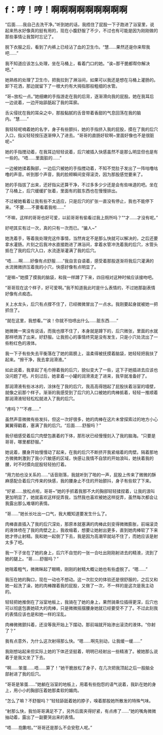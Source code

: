 # f：哼！哼！啊啊啊啊啊啊啊啊啊

“后面……我自己去洗干净。”听到她的话，我捂住了屁股一下子跑进了浴室里，说起来热水好像真的挺有用的，现在小腹舒服了不少，不过也有可能是因为刚刚做的那些事情让我暂时忘记了。

脱下衣服之后，看到了内裤上已经沾了血的卫生巾。“慧……果然还是你来帮我吧……”

我不知道应该怎么处理，坐在马桶上，看着门口的她。“诶~那干脆都帮你解决吧。”

她熟练的处理了卫生巾，把我拉到了淋浴间，如果可以我还是想在马桶上灌肠的。卸下花洒，那边就留下了一根大约有大拇指那般粗细的水管。

“哥~放松一点。”她细嫩的手指游走在我的后背，逐渐滑向我的屁股。她在我耳后一边说着，一边开始舔舐起了我的耳廓。

舌尖侵扰在我的耳朵之中，那股黏腻的舌音带着香甜的气息回荡在我的脑内。“慧……”

我轻轻呢喃着她的名字，身子有些颤抖，她的手指挤入我的屁股，摸在了我的后穴入口，指尖轻轻按压逐渐伸入了进去。“哥哥的直肠好软啊~里面好像也不是很脏呢~”

她的手指搅动着，在我耳边轻轻说着，后穴被插入快感虽然不是那么明显但也是有一些的。“唔……里面脏的……”

一边被她揉着胸部，一边后穴被她的手指搅动着，不知不觉肚子发出了一阵咕噜咕噜的声音。听到那个声音，我的脸颊瞬间变得滚烫，因为那股感觉要来了。

她的手指拔了出来，还好指尖还算干净，不过多多少少还是会有些味道的吧。坐在了马桶上，后穴缓缓扩张着，里面有的脏东西也在慢慢排出。

不过被她看着让我有些不太适应，只是后穴的扩张一直没有停止，我也不能停下来。“不要……不要看着我啦……”

“不嘛，这样的哥哥也好可爱，以前哥哥有偷看过我上厕所吗？”“才……才没有呢。”

好吧其实有过一次，真的只有一次而已。“骗人~”

她洗着手，等着我处理完这件事情，当然肯定不是那么快就可以解决的，之后还要拿水灌肠。片刻之后我冲水直接跑进了淋浴间，拿着水管冲洗着我的后穴，水管头抵在了我的后穴入口，水流逐渐灌满了我的后穴。

“唔……啊……好像有点舒服……”我自言自语着，感受着那股逐渐将我后穴灌满的水流微微挤压着我的小穴，快感好像有点明显了。

“是嘛~”她摸了摸我的脑袋，和我一样蹲了下来，四目相对这种时候应该接吻吧。

“哥哥现在这个样子，好可爱啊。”我不知道我此时是什么表情的，不过她那副表情好像有点痴态。

关上水龙头，后穴有点撑不住了，已经微微冒出了一点水。我刚要起身就被她一把抓住了。

“就在这里，我想看。”“诶！你就不怕喷出什么……脏东西……”

她微微一笑没有说话，而我也撑不住了，本身就是蹲下的，后穴微张，里面的水就那样喷溅了出来，好舒服。让我担心的事情终究是没有发生，只是小穴处流出了一些粉红色的液体。

我一下子有些失去平衡落在了她的肩膀上，温柔得被抚摸着脑袋，她轻轻把我扶了起来。“擦干净，我去拿润滑液。”

如此说着，我拿起了毛巾擦着我的后穴，貌似变大了一些，这下子她插进去应该也没问题了吧。片刻过后，她拿着一小罐的润滑液走了进来，我早就准备好了。

那润滑液有些冰冰的，涂抹在了我的后穴，我高高得翘起了屁股扶着浴室的墙壁，就像之前那个样子。渐渐的我感受到了后穴的入口被她的肉棒抵着，轻轻一推顺着那润滑液轻轻松松就进入了我的后穴。

“疼吗？”“不疼……”

虽然声音微微有些发抖，但这一次好很多，她的肉棒在这片未曾探索过的地方小心翼翼得戳着，塞满了我的后穴。“后面……舒服吗？”

我仔细感受着后穴肉壁包裹着的下体，那形状已经慢慢刻入了我的脑海。“只要是哥哥，哪里都舒服。”

她说着，腰身开始慢慢动了起来，在我的后穴不断挤开我紧缩着的肉壁。隔着那地方微微刺激到了我小穴敏感的区域，快感让我情不自禁的开始浪叫，她扶着我的腰，时不时摸向屁股轻轻拍打着。

“用力拍也没关系的……”话音刚落，我就听到了啪的一声，屁股上传来了微微的酥麻感配合着后穴传来的快感，我的腰身止不住的开始颤抖，身子有些软了下来。

“好紧……放松点啦，哥哥~”她的手抓着我那不大的胸部轻轻揉捏着，让我的浪叫更加明显了，她就喜欢这样捉弄我，当然我也喜欢被她这样捉弄，虽然每次都会让我露出那么难堪的表情。

“哥……”她长长吐出一口气，我大概知道要发生什么了。

肉棒直直插入了我的后穴深处，那原本就塞满的肉棒此刻变得微微膨胀，前端滚烫的液体喷在了我的肉壁之上，我收缩着，想要让她射出更多，直到她肉棒软了下来她才停止射精。我和她一起倒了下去，我是因为高潮早就站不住了，而她应该是射太多了吧。

我一下子坐在了她的身上，后穴不自觉的一张一合吐出刚刚射进去的精液，流到了她的腿上。“哥……舒服吗？”

她喘着粗气，微微眯起了眼睛，刚刚的射精大概让她也有些虚脱了。“嗯……”

我压在她的胸口，现在一动也不想动。这一次肛交的体验还是很舒服的，之后又和她一起洗了澡，她的肉棒蹭着我的屁股，又做了一次，不一样的是这次是我主动的。

轻轻把她推倒在了浴室地板上，我骑在了她的身上，果然骑乘位插得更深，后穴也可以彻底包裹她硕大的肉棒，只是微微摇摆腰身她就已经要受不了了。不过此刻我的表情应该也是和她一样的淫乱。

肉棒微微颤抖着，还没等我开始上下摆动，那前端就开始渗出滚烫的液体。“你射了？”

我有点意外，为什么这次射得那么快。“嗯……啊先别动，让我缓一缓……”

我刚想站起来但实际上她的下体还坚挺着，明明已经射出一些精液了。被她那么说着于是我又坐了下去。

“啊……笨蛋……唔……算了！”她干脆放松了身子，在几次把我顶起之后一股脑全部射进了我的后穴。

“哥哥是笨蛋……”她躺在浴室的地板上，用着有些抱怨的语气说着，我趴在她的身上，用小小的胸部压着她那柔软的媚肉。

“怎么了嘛？不舒服吗？”轻轻舔舐着她的脖子，嗅着那股她所散发的特殊气味。

“射那么快，我怕哥哥满足不了，另外后面夹得好紧，有点疼了……”她的嘴角微微抽动着，露出了一副要哭出来的表情。

“唔……抱歉啦。”“哥哥还是那么不会安慰人呢。”

 